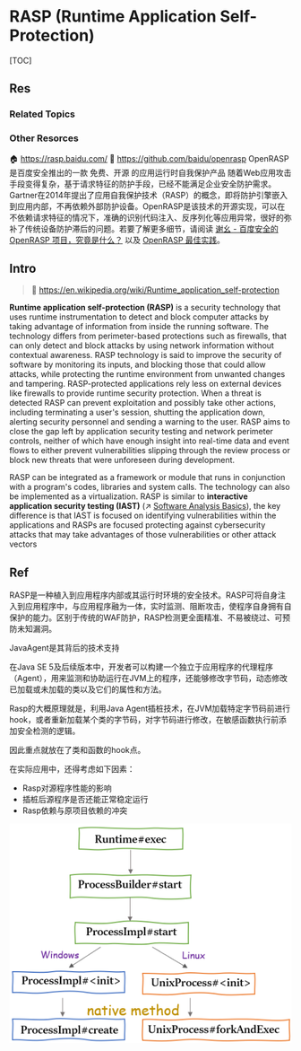 # RASP (Runtime Application Self-Protection)

[TOC]



## Res
### Related Topics


### Other Resorces
🏠 https://rasp.baidu.com/
🚧 https://github.com/baidu/openrasp
OpenRASP 是百度安全推出的一款 免费、开源 的应用运行时自我保护产品
随着Web应用攻击手段变得复杂，基于请求特征的防护手段，已经不能满足企业安全防护需求。Gartner在2014年提出了应用自我保护技术（RASP）的概念，即将防护引擎嵌入到应用内部，不再依赖外部防护设备。OpenRASP是该技术的开源实现，可以在不依赖请求特征的情况下，准确的识别代码注入、反序列化等应用异常，很好的弥补了传统设备防护滞后的问题。若要了解更多细节，请阅读 [谢幺 - 百度安全的 OpenRASP 项目，究竟是什么？](http://www.freebuf.com/articles/web/164413.html) 以及 [OpenRASP 最佳实践](https://rasp.baidu.com/download/OpenRASP%20Internals.pdf?from=header\))。



## Intro
> 🔗 https://en.wikipedia.org/wiki/Runtime_application_self-protection

**Runtime application self-protection (RASP)** is a security technology that uses runtime instrumentation to detect and block computer attacks by taking advantage of information from inside the running software. The technology differs from perimeter-based protections such as firewalls, that can only detect and block attacks by using network information without contextual awareness. RASP technology is said to improve the security of software by monitoring its inputs, and blocking those that could allow attacks, while protecting the runtime environment from unwanted changes and tampering. RASP-protected applications rely less on external devices like firewalls to provide runtime security protection. When a threat is detected RASP can prevent exploitation and possibly take other actions, including terminating a user's session, shutting the application down, alerting security personnel and sending a warning to the user. RASP aims to close the gap left by application security testing and network perimeter controls, neither of which have enough insight into real-time data and event flows to either prevent vulnerabilities slipping through the review process or block new threats that were unforeseen during development.

RASP can be integrated as a framework or module that runs in conjunction with a program's codes, libraries and system calls. The technology can also be implemented as a virtualization. RASP is similar to **interactive application security testing (IAST)** (↗ [Software Analysis Basics](../../../🏰%20Cybersecurity%20Basics%20&%20InfoSec/🍦%20Software%20Security/🪆%20Software%20Analysis%20&%20Binary%20Engineering/📌%20Software%20Analysis%20Basics/Software%20Analysis%20Basics.md)), the key difference is that IAST is focused on identifying vulnerabilities within the applications and RASPs are focused protecting against cybersecurity attacks that may take advantages of those vulnerabilities or other attack vectors



## Ref
[What is runtime application self-protection (RASP)? | github blog (2024)]: https://github.com/resources/articles/security/what-is-rasp

[RASP - Java Web Security | p4d0rn]: https://p4d0rn.gitbook.io/java/rasp/javaagent
RASP是一种植入到应用程序内部或其运行时环境的安全技术。RASP可将自身注入到应用程序中，与应用程序融为一体，实时监测、阻断攻击，使程序自身拥有自保护的能力。区别于传统的WAF防护，RASP检测更全面精准、不易被绕过、可预防未知漏洞。

JavaAgent是其背后的技术支持

在Java SE 5及后续版本中，开发者可以构建一个独立于应用程序的代理程序（Agent），用来监测和协助运行在JVM上的程序，还能够修改字节码，动态修改已加载或未加载的类以及它们的属性和方法。

[Rasp防御命令执行 - Java Web Security | p4d0rn]: https://p4d0rn.gitbook.io/java/rasp/rasp1
Rasp的大概原理就是，利用Java Agent插桩技术，在JVM加载特定字节码前进行hook，或者重新加载某个类的字节码，对字节码进行修改，在敏感函数执行前添加安全检测的逻辑。

因此重点就放在了类和函数的hook点。

在实际应用中，还得考虑如下因素：
- Rasp对源程序性能的影响
- 插桩后源程序是否还能正常稳定运行
- Rasp依赖与原项目依赖的冲突

![](../../../../../Assets/Pics/Pasted%20image%2020250324220100.png)

